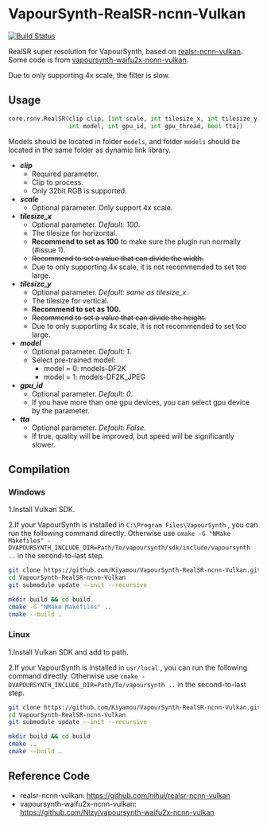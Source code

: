 # VapourSynth-RealSR-ncnn-Vulkan

[![Build Status](https://github.com/Kiyamou/VapourSynth-RealSR-ncnn-Vulkan/workflows/CI/badge.svg)](https://github.com/Kiyamou/VapourSynth-RealSR-ncnn-Vulkan/actions)

RealSR super resolution for VapourSynth, based on [realsr-ncnn-vulkan](https://github.com/nihui/realsr-ncnn-vulkan). Some code is from [vapoursynth-waifu2x-ncnn-vulkan](https://github.com/Nlzy/vapoursynth-waifu2x-ncnn-vulkan).

Due to only supporting 4x scale, the filter is slow.

## Usage

```python
core.rsnv.RealSR(clip clip, [int scale, int tilesize_x, int tilesize_y,
                 int model, int gpu_id, int gpu_thread, bool tta])
```

Models should be located in folder `models`, and folder `models` should be located in the same folder as dynamic link library.

* ***clip***
  * Required parameter.
  * Clip to process.
  * Only 32bit RGB is supported.
* ***scale***
  * Optional parameter. Only support 4x scale.
* ***tilesize_x***
  * Optional parameter. *Default: 100*.
  * The tilesize for horizontal.
  * **Recommend to set as 100** to make sure the plugin run normally (#issue 1).
  * ~~Recommend to set a value that can divide the width.~~
  * Due to only supporting 4x scale, it is not recommended to set too large.
* ***tilesize_y***
  * Optional parameter. *Default: same as tilesize_x*.
  * The tilesize for vertical.
  * **Recommend to set as 100.**
  * ~~Recommend to set a value that can divide the height.~~
  * Due to only supporting 4x scale, it is not recommended to set too large.
* ***model***
  * Optional parameter. *Default: 1*.
  * Select pre-trained model:
    * model = 0: models-DF2K
    * model = 1: models-DF2K_JPEG
* ***gpu_id***
  * Optional parameter. *Default: 0*.
  * If you have more than one gpu devices, you can select gpu device by the parameter.
* ***tta***
  * Optional parameter. *Default: False*.
  * If true, quality will be improved, but speed will be significantly slower.

## Compilation

### Windows

1.Install Vulkan SDK.

2.If your VapourSynth is installed in `C:\Program Files\VapourSynth` , you can run the following command directly. Otherwise use `cmake -G "NMake Makefiles" -DVAPOURSYNTH_INCLUDE_DIR=Path/To/vapoursynth/sdk/include/vapoursynth ..` in the second-to-last step.

```bash
git clone https://github.com/Kiyamou/VapourSynth-RealSR-ncnn-Vulkan.git
cd VapourSynth-RealSR-ncnn-Vulkan
git submodule update --init --recursive

mkdir build && cd build
cmake -G "NMake Makefiles" ..
cmake --build .
```

### Linux

1.Install Vulkan SDK and add to path.

2.If your VapourSynth is installed in `usr/local` , you can run the following command directly. Otherwise use `cmake -DVAPOURSYNTH_INCLUDE_DIR=Path/To/vapoursynth ..` in the second-to-last step.

```bash
git clone https://github.com/Kiyamou/VapourSynth-RealSR-ncnn-Vulkan.git
cd VapourSynth-RealSR-ncnn-Vulkan
git submodule update --init --recursive

mkdir build && cd build
cmake ..
cmake --build .
```

## Reference Code

* realsr-ncnn-vulkan: https://github.com/nihui/realsr-ncnn-vulkan
* vapoursynth-waifu2x-ncnn-vulkan: https://github.com/Nlzy/vapoursynth-waifu2x-ncnn-vulkan
